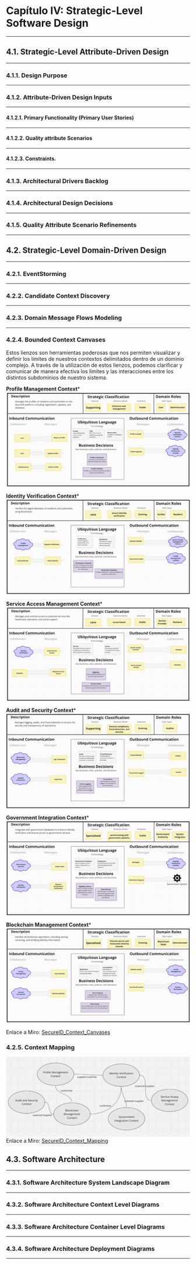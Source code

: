 # Capítulo IV: Strategic-Level Software Design
---
## 4.1. Strategic-Level Attribute-Driven Design
---
### 4.1.1. Design Purpose
---
### 4.1.2. Attribute-Driven Design Inputs
---
#### 4.1.2.1. Primary Functionality (Primary User Stories)
---
#### 4.1.2.2. Quality attribute Scenarios
---
#### 4.1.2.3. Constraints.
---
### 4.1.3. Architectural Drivers Backlog
---
### 4.1.4. Architectural Design Decisions
---
### 4.1.5. Quality Attribute Scenario Refinements
---
## 4.2. Strategic-Level Domain-Driven Design
---
### 4.2.1. EventStorming
---
### 4.2.2. Candidate Context Discovery
---
### 4.2.3. Domain Message Flows Modeling
---
### 4.2.4. Bounded Context Canvases
Estos lienzos son herramientas poderosas que nos permiten visualizar y definir los límites de 
nuestros contextos delimitados dentro de un dominio complejo. A través de la utilización de estos 
lienzos, podemos clarificar y comunicar de manera efectiva los límites y las interacciones entre los 
distintos subdominios de nuestro sistema. 

**Profile Management Context***
![profile](assets/chapter04/4.2.4/profile_management.png)

**Identity Verification Context***
![identity](assets/chapter04/4.2.4/identity_verification.png)

**Service Access Management Context***
![service](assets/chapter04/4.2.4/service_access.png)

**Audit and Security Context***
![audit](assets/chapter04/4.2.4/auditsecurity.png)

**Government Integration Context***
![Government](assets/chapter04/4.2.4/government_integration.png)

**Blockchain Management Context***
![Blockchain](assets/chapter04/4.2.4/blockchain.png)

Enlace a Miro: [SecureID_Context_Canvases](https://miro.com/app/board/uXjVM6QV_5Q=/?share_link_id=391390025740)
### 4.2.5. Context Mapping

![Context_map](assets/chapter04/4.2.5/context_map.png)
Enlace a Miro: [SecureID_Context_Mapping](https://miro.com/app/board/uXjVKjwtUkA=/?share_link_id=864873335225)
## 4.3. Software Architecture
---
### 4.3.1. Software Architecture System Landscape Diagram
---
### 4.3.2. Software Architecture Context Level Diagrams
---
### 4.3.3. Software Architecture Container Level Diagrams
---
### 4.3.4. Software Architecture Deployment Diagrams
---